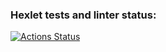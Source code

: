 ### Hexlet tests and linter status:
[![Actions Status](https://github.com/SaharnyjBublik/qa-engineer-project-85/workflows/hexlet-check/badge.svg)](https://github.com/SaharnyjBublik/qa-engineer-project-85/actions)